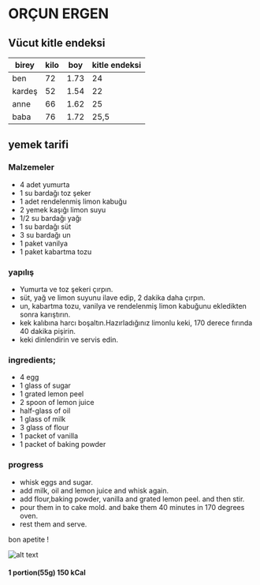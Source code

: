 # ORÇUN ERGEN 

## Vücut kitle endeksi

|  birey  | kilo |  boy   | kitle endeksi |
| --- | --- | --- | --- |    
|   ben   |  72  |  1.73  |      24       |
| kardeş  |  52  |  1.54  |      22       |
|  anne   |  66  |  1.62  |      25       |
|  baba   |  76  |  1.72  |     25,5      |

## yemek tarifi

### Malzemeler

- 4 adet yumurta
- 1 su bardağı toz şeker
- 1 adet rendelenmiş limon kabuğu
- 2 yemek kaşığı limon suyu
- 1/2 su bardağı yağı
- 1 su bardağı süt
- 3 su bardağı un
- 1 paket vanilya
- 1 paket kabartma tozu

### yapılış

- Yumurta ve toz şekeri çırpın.
- süt, yağ ve limon suyunu ilave edip, 2 dakika daha çırpın.
- un, kabartma tozu, vanilya ve rendelenmiş limon kabuğunu ekledikten sonra karıştırın.
- kek kalıbına harcı boşaltın.Hazırladığınız limonlu keki, 170 derece fırında 40 dakika pişirin.
- keki dinlendirin ve servis edin.

### ingredients;

- 4 egg
- 1 glass of sugar
- 1 grated lemon peel
- 2 spoon of lemon juice
- half-glass of oil
- 1 glass of milk
- 3 glass of flour
- 1 packet of vanilla
- 1 packet of baking powder

### progress

- whisk eggs and sugar.
- add milk, oil and lemon juice and whisk again.
- add flour,baking powder, vanilla and grated lemon peel. and then stir.
- pour them in to cake mold. and bake them 40 minutes in 170 degrees oven.
- rest them and serve.

bon apetite !

![alt text](AJiN5QNIsq24LJBAiYMaRxspmupniIiOBySat//)

#### 1 portion(55g) 150 kCal
